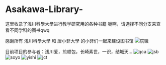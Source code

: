 # Asakawa-Library-
这里收录了浅川科學大學进行教学研究用的各种书籍
呃啊，请选择不同分支来查看不同学科的图书qwq

感谢所有 浅川科學大學 和 唐小菲大學 的小菲们一起来建设图书馆
![院徽](https://github.com/user-attachments/assets/aa6843d9-f428-4b93-9f64-03d56d7066f3)

目前项目的参与者：浅川爱，煎顺包，长崎素世，一识，结城天...
![qca](https://github.com/user-attachments/assets/e94264ae-b950-4bc5-8efc-dd01d7df6fef)
![jsb](https://github.com/user-attachments/assets/9ef7a174-1f5c-4b1c-bbe5-255329438655)
![soyo](https://github.com/user-attachments/assets/0b25e9bd-06f7-49ec-badd-76cc71992acb)
![yishi](https://github.com/user-attachments/assets/50ab91ab-410a-4915-bcc8-84f766221ef3)
![jct](https://github.com/user-attachments/assets/aa374400-508d-4b2e-b10e-21873069ff69)
